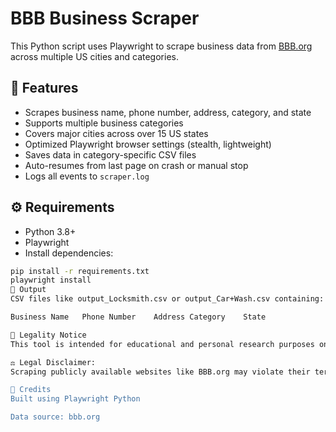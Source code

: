 # BBB Business Scraper

This Python script uses Playwright to scrape business data from [BBB.org](https://www.bbb.org/) across multiple US cities and categories.

## 🚀 Features

- Scrapes business name, phone number, address, category, and state
- Supports multiple business categories
- Covers major cities across over 15 US states
- Optimized Playwright browser settings (stealth, lightweight)
- Saves data in category-specific CSV files
- Auto-resumes from last page on crash or manual stop
- Logs all events to `scraper.log`

## ⚙️ Requirements

- Python 3.8+
- Playwright
- Install dependencies:

```bash
pip install -r requirements.txt
playwright install
📁 Output
CSV files like output_Locksmith.csv or output_Car+Wash.csv containing:

Business Name	Phone Number	Address	Category	State

🚨 Legality Notice
This tool is intended for educational and personal research purposes only.

⚖️ Legal Disclaimer:
Scraping publicly available websites like BBB.org may violate their terms of service. Always review the website's Terms of Use before using this tool. The author assumes no liability for any misuse or damages caused by running this script.

🧠 Credits
Built using Playwright Python

Data source: bbb.org
